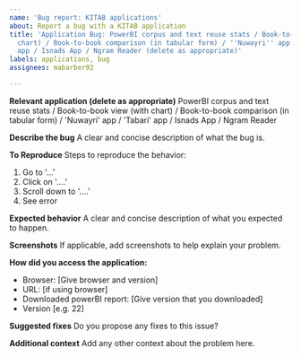 ```yaml
---
name: 'Bug report: KITAB applications'
about: Report a bug with a KITAB application
title: 'Application Bug: PowerBI corpus and text reuse stats / Book-to-book view (with
  chart) / Book-to-book comparison (in tabular form) / ''Nuwayri'' app / ''Tabari''
  app / Isnads App / Ngram Reader (delete as appropriate)'
labels: applications, bug
assignees: mabarber92

---
```


**Relevant application (delete as appropriate)**
PowerBI corpus and text reuse stats / Book-to-book view (with chart) / Book-to-book comparison (in tabular form) / 'Nuwayri' app / 'Tabari' app / Isnads App / Ngram Reader

**Describe the bug**
A clear and concise description of what the bug is.

**To Reproduce**
Steps to reproduce the behavior:
1. Go to '...'
2. Click on '....'
3. Scroll down to '....'
4. See error

**Expected behavior**
A clear and concise description of what you expected to happen.

**Screenshots**
If applicable, add screenshots to help explain your problem.

**How did you access the application:**
 - Browser: [Give browser and version]
 - URL: [if using browser]
 - Downloaded powerBI report: [Give version that you downloaded]
 - Version [e.g. 22]

**Suggested fixes**
Do you propose any fixes to this issue?

**Additional context**
Add any other context about the problem here.
